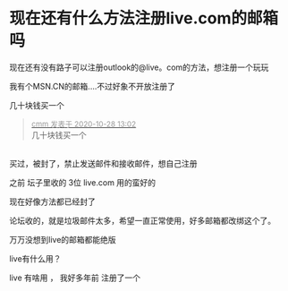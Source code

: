 # 现在还有什么方法注册live.com的邮箱吗


现在还有没有路子可以注册outlook的@live。com的方法，想注册一个玩玩

我有个MSN.CN的邮箱....不过好象不开放注册了

几十块钱买一个

<div class="quote"><blockquote><font size="2"><a href="https://www.hostloc.com/forum.php?mod=redirect&amp;goto=findpost&amp;pid=9363579&amp;ptid=759364" target="_blank"><font color="#999999">cmm 发表于 2020-10-28 13:02</font></a></font><br />
几十块钱买一个</blockquote></div><br />
买过，被封了，禁止发送邮件和接收邮件，想自己注册<br />


之前 坛子里收的 3位 live.com 用的蛮好的<img src="static/image/smiley/default/lol.gif" smilieid="12" border="0" alt="" /><img src="static/image/smiley/default/lol.gif" smilieid="12" border="0" alt="" /><img id="aimg_fDdbH" onclick="zoom(this, this.src, 0, 0, 0)" class="zoom" src="https://cdn.jsdelivr.net/gh/hishis/forum-master/public/images/patch.gif" onmouseover="img_onmouseoverfunc(this)" onload="thumbImg(this)" border="0" alt="" />

现在好像方法都已经封了<img id="aimg_tn88z" onclick="zoom(this, this.src, 0, 0, 0)" class="zoom" src="https://cdn.jsdelivr.net/gh/hishis/forum-master/public/images/patch.gif" onmouseover="img_onmouseoverfunc(this)" onload="thumbImg(this)" border="0" alt="" />

论坛收的，就是垃圾邮件太多，希望一直正常使用，好多邮箱都改绑这个了。<img id="aimg_BQ7DR" onclick="zoom(this, this.src, 0, 0, 0)" class="zoom" src="https://cdn.jsdelivr.net/gh/hishis/forum-master/public/images/patch.gif" onmouseover="img_onmouseoverfunc(this)" onload="thumbImg(this)" border="0" alt="" />

万万没想到live的邮箱都能绝版

live有什么用？

live 有啥用 ， 我好多年前 注册了一个
